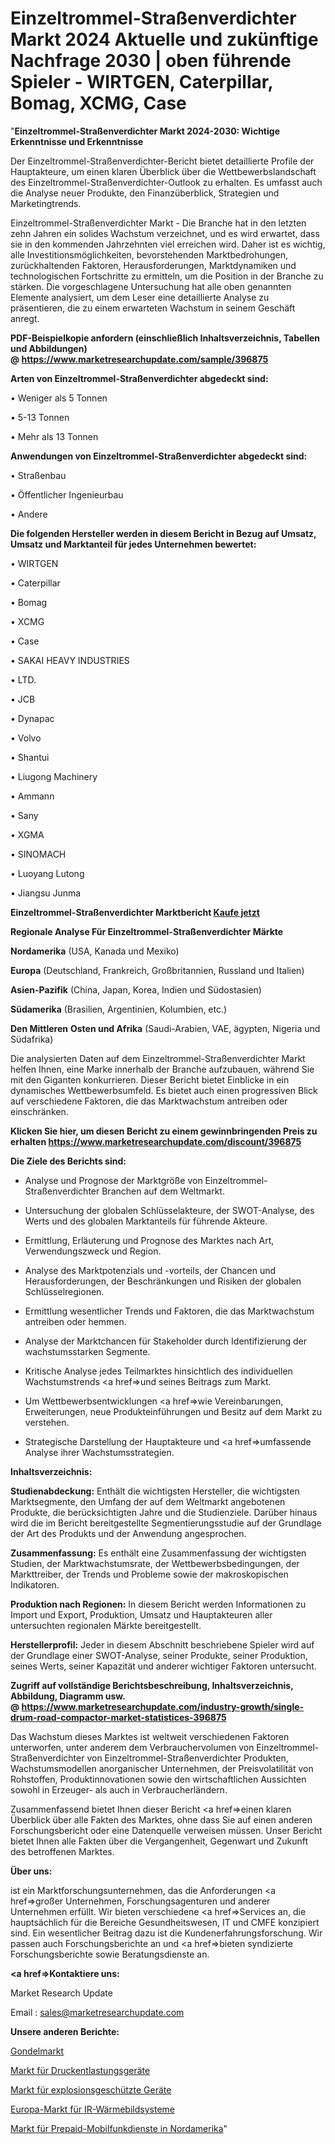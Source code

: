 # Einzeltrommel-Straßenverdichter Markt 2024 Aktuelle und zukünftige Nachfrage 2030 | oben führende Spieler - WIRTGEN, Caterpillar, Bomag, XCMG, Case
 
"<strong>Einzeltrommel-Straßenverdichter Markt 2024-2030: Wichtige Erkenntnisse und Erkenntnisse</strong>

Der Einzeltrommel-Straßenverdichter-Bericht bietet detaillierte Profile der Hauptakteure, um einen klaren Überblick über die Wettbewerbslandschaft des Einzeltrommel-Straßenverdichter-Outlook zu erhalten. Es umfasst auch die Analyse neuer Produkte, den Finanzüberblick, Strategien und Marketingtrends.

Einzeltrommel-Straßenverdichter Markt - Die Branche hat in den letzten zehn Jahren ein solides Wachstum verzeichnet, und es wird erwartet, dass sie in den kommenden Jahrzehnten viel erreichen wird. Daher ist es wichtig, alle Investitionsmöglichkeiten, bevorstehenden Marktbedrohungen, zurückhaltenden Faktoren, Herausforderungen, Marktdynamiken und technologischen Fortschritte zu ermitteln, um die Position in der Branche zu stärken. Die vorgeschlagene Untersuchung hat alle oben genannten Elemente analysiert, um dem Leser eine detaillierte Analyse zu präsentieren, die zu einem erwarteten Wachstum in seinem Geschäft anregt.

<strong><b>PDF-Beispielkopie anfordern (einschließlich Inhaltsverzeichnis, Tabellen und Abbildungen) @ </b></strong><strong><a href=https://www.marketresearchupdate.com/sample/396875><strong>https://www.marketresearchupdate.com/sample/396875</u></a></strong></strong>

<strong>Arten von Einzeltrommel-Straßenverdichter abgedeckt sind:</strong>

• Weniger als 5 Tonnen

• 5-13 Tonnen

• Mehr als 13 Tonnen

<strong>Anwendungen von Einzeltrommel-Straßenverdichter abgedeckt sind:</strong>

• Straßenbau

• Öffentlicher Ingenieurbau

• Andere

<strong>Die folgenden Hersteller werden in diesem Bericht in Bezug auf Umsatz, Umsatz und Marktanteil für jedes Unternehmen bewertet:</strong>

• WIRTGEN

• Caterpillar

• Bomag

• XCMG

• Case

• SAKAI HEAVY INDUSTRIES

• LTD.

• JCB

• Dynapac

• Volvo

• Shantui

• Liugong Machinery

• Ammann

• Sany

• XGMA

• SINOMACH

• Luoyang Lutong

• Jiangsu Junma

<strong>Einzeltrommel-Straßenverdichter Marktbericht <a href=https://www.marketresearchupdate.com/buynow/396875>Kaufe jetzt</a></strong>

<strong>Regionale Analyse Für Einzeltrommel-Straßenverdichter Märkte</strong>

<strong>Nordamerika</strong> (USA, Kanada und Mexiko)

<strong>Europa</strong> (Deutschland, Frankreich, Großbritannien, Russland und Italien)

<strong>Asien-Pazifik</strong> (China, Japan, Korea, Indien und Südostasien)

<strong>Südamerika</strong> (Brasilien, Argentinien, Kolumbien, etc.)

<strong>Den Mittleren</strong> <strong>Osten und Afrika</strong> (Saudi-Arabien, VAE, ägypten, Nigeria und Südafrika)

Die analysierten Daten auf dem Einzeltrommel-Straßenverdichter Markt helfen Ihnen, eine Marke innerhalb der Branche aufzubauen, während Sie mit den Giganten konkurrieren. Dieser Bericht bietet Einblicke in ein dynamisches Wettbewerbsumfeld. Es bietet auch einen progressiven Blick auf verschiedene Faktoren, die das Marktwachstum antreiben oder einschränken.

<strong>Klicken Sie hier, um diesen Bericht zu einem gewinnbringenden Preis zu erhalten
</strong><strong><a href=https://www.marketresearchupdate.com/discount/396875>https://www.marketresearchupdate.com/discount/396875</b></u></strong></a>

<strong>Die Ziele des Berichts sind:</strong>

- Analyse und Prognose der Marktgröße von Einzeltrommel-Straßenverdichter Branchen auf dem Weltmarkt.

- Untersuchung der globalen Schlüsselakteure, der SWOT-Analyse, des Werts und des globalen Marktanteils für führende Akteure.

- Ermittlung, Erläuterung und Prognose des Marktes nach Art, Verwendungszweck und Region.

- Analyse des Marktpotenzials und -vorteils, der Chancen und Herausforderungen, der Beschränkungen und Risiken der globalen Schlüsselregionen.

- Ermittlung wesentlicher Trends und Faktoren, die das Marktwachstum antreiben oder hemmen.

- Analyse der Marktchancen für Stakeholder durch Identifizierung der wachstumsstarken Segmente.

- Kritische Analyse jedes Teilmarktes hinsichtlich des individuellen Wachstumstrends <a href=>und</a> seines Beitrags zum Markt.

- Um Wettbewerbsentwicklungen <a href=>wie</a> Vereinbarungen, Erweiterungen, neue Produkteinführungen und Besitz auf dem Markt zu verstehen.

- Strategische Darstellung der Hauptakteure und <a href=>umfas</a>sende Analyse ihrer Wachstumsstrategien.

<strong>Inhaltsverzeichnis:</strong>

<strong>Studienabdeckung:</strong> Enthält die wichtigsten Hersteller, die wichtigsten Marktsegmente, den Umfang der auf dem Weltmarkt angebotenen Produkte, die berücksichtigten Jahre und die Studienziele. Darüber hinaus wird die im Bericht bereitgestellte Segmentierungsstudie auf der Grundlage der Art des Produkts und der Anwendung angesprochen.

<strong>Zusammenfassung:</strong> Es enthält eine Zusammenfassung der wichtigsten Studien, der Marktwachstumsrate, der Wettbewerbsbedingungen, der Markttreiber, der Trends und Probleme sowie der makroskopischen Indikatoren.

<strong>Produktion nach Regionen:</strong> In diesem Bericht werden Informationen zu Import und Export, Produktion, Umsatz und Hauptakteuren aller untersuchten regionalen Märkte bereitgestellt.

<strong>Herstellerprofil:</strong> Jeder in diesem Abschnitt beschriebene Spieler wird auf der Grundlage einer SWOT-Analyse, seiner Produkte, seiner Produktion, seines Werts, seiner Kapazität und anderer wichtiger Faktoren untersucht.

<strong><b>Zugriff auf vollständige Berichtsbeschreibung, Inhaltsverzeichnis, Abbildung, Diagramm usw. @ </b></strong><strong><a href=https://www.marketresearchupdate.com/industry-growth/single-drum-road-compactor-market-statistices-396875>https://www.marketresearchupdate.com/industry-growth/single-drum-road-compactor-market-statistices-396875</a></strong>

Das Wachstum dieses Marktes ist weltweit verschiedenen Faktoren unterworfen, unter anderem dem Verbrauchervolumen von Einzeltrommel-Straßenverdichter von Einzeltrommel-Straßenverdichter Produkten, Wachstumsmodellen anorganischer Unternehmen, der Preisvolatilität von Rohstoffen, Produktinnovationen sowie den wirtschaftlichen Aussichten sowohl in Erzeuger- als auch in Verbraucherländern.

Zusammenfassend bietet Ihnen dieser Bericht <a href=>einen</a> klaren Überblick über alle Fakten des Marktes, ohne dass Sie auf einen anderen Forschungsbericht oder eine Datenquelle verweisen müssen. Unser Bericht bietet Ihnen alle Fakten über die Vergangenheit, Gegenwart und Zukunft des betroffenen Marktes.

<strong>Über uns:</strong>

 ist ein Marktforschungsunternehmen, das die Anforderungen <a href=>großer</a> Unternehmen, Forschungsagenturen und anderer Unternehmen erfüllt. Wir bieten verschiedene <a href=>Services</a> an, die hauptsächlich für die Bereiche Gesundheitswesen, IT und CMFE konzipiert sind. Ein wesentlicher Beitrag dazu ist die Kundenerfahrungsforschung. Wir passen auch Forschungsberichte an und <a href=>bieten</a> syndizierte Forschungsberichte sowie Beratungsdienste an.

<strong><a href=>Kontaktiere uns:</a></strong>

Market Research Update

Email : sales@marketresearchupdate.com

<strong>Unsere anderen Berichte:</strong>

<a href=https://www.linkedin.com/pulse/gondola-market-size-growth-set-surge-significantly>Gondelmarkt</a>

<a href=https://www.linkedin.com/pulse/pressure-relief-device-market-outlooks-2023>Markt für Druckentlastungsgeräte</a>

<a href=https://www.linkedin.com/pulse/explosion-proof-equipment-market-size-industry>Markt für explosionsgeschützte Geräte</a>

<a href=https://www.linkedin.com/pulse/europe-ir-thermal-imaging-systems-market-2023-current>Europa-Markt für IR-Wärmebildsysteme</a>

<a href=https://www.linkedin.com/pulse/north-america-prepaid-wireless-service-market-kxkkf/>Markt für Prepaid-Mobilfunkdienste in Nordamerika</a>"
